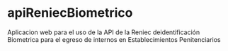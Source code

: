 # apiReniecBiometrico
Aplicacion web para el uso de la API de la Reniec deidentificación Biometrica para el egreso de internos en Establecimientos Penitenciarios
